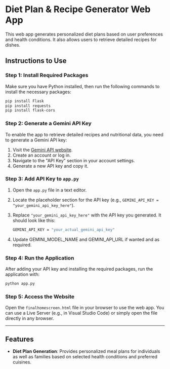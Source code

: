 
# Diet Plan & Recipe Generator Web App  
This web app generates personalized diet plans based on user preferences and health conditions. It also allows users to retrieve detailed recipes for dishes.  

## Instructions to Use  

### Step 1: Install Required Packages  
Make sure you have Python installed, then run the following commands to install the necessary packages:  
```bash  
pip install Flask  
pip install requests  
pip install flask-cors  
```  

### Step 2: Generate a Gemini API Key  
To enable the app to retrieve detailed recipes and nutritional data, you need to generate a Gemini API key:  
1. Visit the [Gemini API website](https://www.gemini.com/api).  
2. Create an account or log in.  
3. Navigate to the "API Key" section in your account settings.  
4. Generate a new API key and copy it.  

### Step 3: Add API Key to `app.py`  
1. Open the `app.py` file in a text editor.  
2. Locate the placeholder section for the API key (e.g., `GEMINI_API_KEY = "your_gemini_api_key_here"`).  
3. Replace `"your_gemini_api_key_here"` with the API key you generated. It should look like this:
  
   ```bash  
   GEMINI_API_KEY = "your_actual_gemini_api_key"  
   ```
4. Update GEMINI_MODEL_NAME and GEMINI_API_URL if wanted and as required.

### Step 4: Run the Application  
After adding your API key and installing the required packages, run the application with:  
```bash  
python app.py  
```  

### Step 5: Access the Website  
Open the `finalhomescreen.html` file in your browser to use the web app. You can use a Live Server (e.g., in Visual Studio Code) or simply open the file directly in any browser.  

---

## Features  
- **Diet Plan Generation**: Provides personalized meal plans for individuals as well as families based on selected health conditions and preferred cuisines.  

